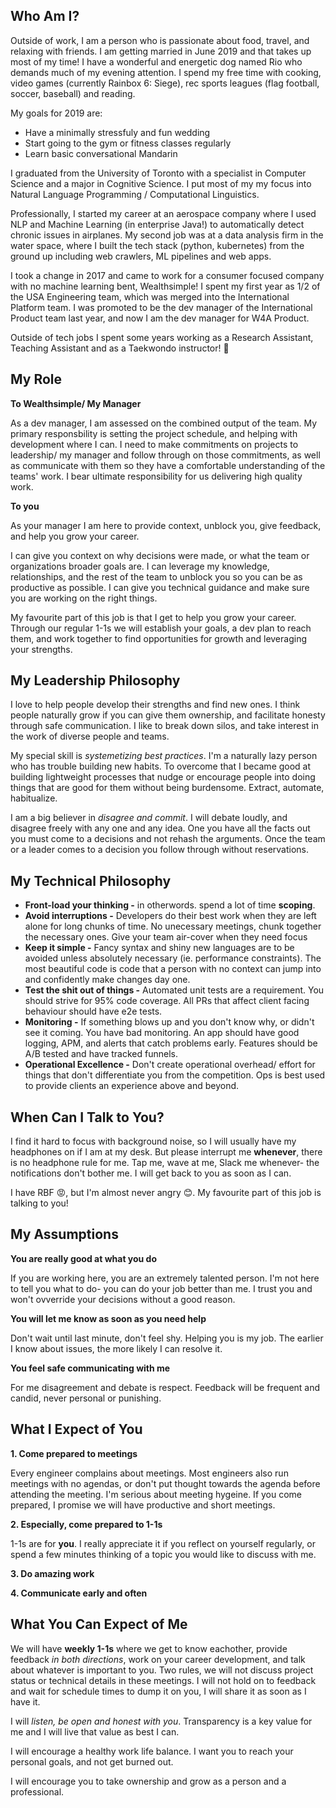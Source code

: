 ## Who Am I?

Outside of work, I am a person who is passionate about food, travel, and relaxing with friends. I am getting married in June 2019 and that takes up most of my time! I have a wonderful and energetic dog named Rio who demands much of my evening attention. I spend my free time with cooking, video games (currently Rainbox 6: Siege), rec sports leagues (flag football, soccer, baseball) and reading. 

My goals for 2019 are:

- Have a minimally stressfuly and fun wedding
- Start going to the gym or fitness classes regularly
- Learn basic conversational Mandarin

I graduated from the University of Toronto with a specialist in Computer Science and a major in Cognitive Science. I put most of my my focus into Natural Language Programming / Computational Linguistics. 

Professionally, I started my career at an aerospace company where I used NLP and Machine Learning (in enterprise Java!) to automatically detect chronic issues in airplanes. My second job was at a data analysis firm in the water space, where I built the tech stack (python, kubernetes) from the ground up including web crawlers, ML pipelines and web apps. 

I took a change in 2017 and came to work for a consumer focused company with no machine learning bent, Wealthsimple! I spent my first year as 1/2 of the USA Engineering team, which was merged into the International Platform team. I was promoted to be the dev manager of the International Product team last year, and now I am the dev manager for W4A Product. 

Outside of tech jobs I spent some years working as a Research Assistant, Teaching Assistant and as a Taekwondo instructor! 🦵 

## My Role

**To Wealthsimple/ My Manager**

As a dev manager, I am assessed on the combined output of the team. My primary responsbility is setting the project schedule, and helping with development where I can. I need to make commitments on projects to leadership/ my manager and follow through on those commitments, as well as communicate with them so they have a comfortable understanding of the teams' work. I bear ultimate responsibility for us delivering high quality work. 


**To you**

As your manager I am here to provide context, unblock you, give feedback, and help you grow your career. 

I can give you context on why decisions were made, or what the team or organizations broader goals are. I can leverage my knowledge, relationships, and the rest of the team to unblock you so you can be as productive as possible. I can give you technical guidance and make sure you are working on the right things.

My favourite part of this job is that I get to help you grow your career. Through our regular 1-1s we will establish your goals, a dev plan to reach them, and work together to find opportunities for growth and leveraging your strengths.


## My Leadership Philosophy

I love to help people develop their strengths and find new ones. I think people naturally grow if you can give them ownership, and facilitate honesty through safe communication. I like to break down silos, and take interest in the work of diverse people and teams.

My special skill is *systemetizing best practices*. I'm a naturally lazy person who has trouble building new habits. To overcome that I became good at building lightweight processes that nudge or encourage people into doing things that are good for them without being burdensome. Extract, automate, habitualize. 

I am a big believer in *disagree and commit*. I will debate loudly, and disagree freely with any one and any idea. One you have all the facts out you must come to a decisions and not rehash the arguments. Once the team or a leader comes to a decision you follow through without reservations.


## My Technical Philosophy

- **Front-load your thinking -** in otherwords. spend a lot of time **scoping**. 
- **Avoid interruptions -** Developers do their best work when they are left alone for long chunks of time. No unecessary meetings, chunk together the necessary ones. Give your team air-cover when they need focus
- **Keep it simple -** Fancy syntax and shiny new languages are to be avoided unless absolutely necessary (ie. performance constraints). The most beautiful code is code that a person with no context can jump into and confidently make changes day one.
- **Test the shit out of things -** Automated unit tests are a requirement. You should strive for 95% code coverage. All PRs that affect client facing behaviour should have e2e tests.
- **Monitoring -** If something blows up and you don't know why, or didn't see it coming. You have bad monitoring. An app should have good logging, APM, and alerts that catch problems early. Features should be A/B tested and have tracked funnels.
- **Operational Excellence -** Don't create operational overhead/ effort for things that don't differentiate you from the competition. Ops is best used to provide clients an experience above and beyond.


## When Can I Talk to You?

I find it hard to focus with background noise, so I will usually have my headphones on if I am at my desk. But please interrupt me **whenever**, there is no headphone rule for me. Tap me, wave at me, Slack me whenever- the notifications don't bother me. I will get back to you as soon as I can.

I have RBF 😡, but I'm almost never angry 😊. My favourite part of this job is talking to you!


## My Assumptions

**You are really good at what you do**

If you are working here, you are an extremely talented person. I'm not here to tell you what to do- you can do your job better than me. I trust you and won't ovverride your decisions without a good reason.


**You will let me know as soon as you need help**

Don't wait until last minute, don't feel shy. Helping you is my job. The earlier I know about issues, the more likely I can resolve it.

**You feel safe communicating with me**

For me disagreement and debate is respect. Feedback will be frequent and candid, never personal or punishing.

## What I Expect of You

**1. Come prepared to meetings**

Every engineer complains about meetings. Most engineers also run meetings with no agendas, or don't put thought towards the agenda before attending the meeting. I'm serious about meeting hygeine. If you come prepared, I promise we will have productive and short meetings. 

**2. Especially, come prepared to 1-1s**

1-1s are for **you**. I really appreciate it if you reflect on yourself regularly, or spend a few minutes thinking of a topic you would like to discuss with me.

**3. Do amazing work**

**4. Communicate early and often**

## What You Can Expect of Me

We will have **weekly 1-1s** where we get to know eachother, provide feedback *in both directions*, work on your career development, and talk about whatever is important to you. Two rules, we will not discuss project status or technical details in these meetings. I will not hold on to feedback and wait for schedule times to dump it on you, I will share it as soon as I have it.

I will *listen, be open and honest with you*. Transparency is a key value for me and I will live that value as best I can.

I will encourage a healthy work life balance. I want you to reach your personal goals, and not get burned out. 

I will encourage you to take ownership and grow as a person and a professional.